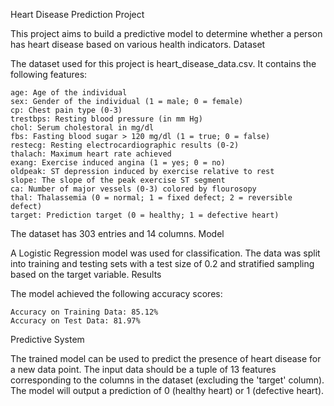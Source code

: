 Heart Disease Prediction Project

This project aims to build a predictive model to determine whether a person has heart disease based on various health indicators.
Dataset

The dataset used for this project is heart_disease_data.csv. It contains the following features:

    age: Age of the individual
    sex: Gender of the individual (1 = male; 0 = female)
    cp: Chest pain type (0-3)
    trestbps: Resting blood pressure (in mm Hg)
    chol: Serum cholestoral in mg/dl
    fbs: Fasting blood sugar > 120 mg/dl (1 = true; 0 = false)
    restecg: Resting electrocardiographic results (0-2)
    thalach: Maximum heart rate achieved
    exang: Exercise induced angina (1 = yes; 0 = no)
    oldpeak: ST depression induced by exercise relative to rest
    slope: The slope of the peak exercise ST segment
    ca: Number of major vessels (0-3) colored by flourosopy
    thal: Thalassemia (0 = normal; 1 = fixed defect; 2 = reversible defect)
    target: Prediction target (0 = healthy; 1 = defective heart)

The dataset has 303 entries and 14 columns.
Model

A Logistic Regression model was used for classification. The data was split into training and testing sets with a test size of 0.2 and stratified sampling based on the target variable.
Results

The model achieved the following accuracy scores:

    Accuracy on Training Data: 85.12%
    Accuracy on Test Data: 81.97%

Predictive System

The trained model can be used to predict the presence of heart disease for a new data point. The input data should be a tuple of 13 features corresponding to the columns in the dataset (excluding the 'target' column). The model will output a prediction of 0 (healthy heart) or 1 (defective heart).
